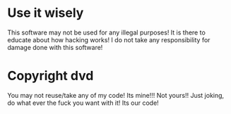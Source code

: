 # Use it wisely
This software may not be used for any illegal purposes!
It is there to educate about how hacking works! I do not take any responsibility for damage done with this software!

# Copyright dvd
You may not reuse/take any of my code! Its mine!!! Not yours!! Just joking, do what ever the fuck you want with it!
Its our code!
